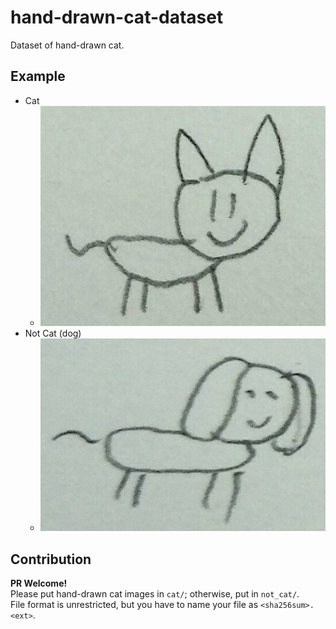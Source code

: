 # hand-drawn-cat-dataset
Dataset of hand-drawn cat.

## Example
- Cat
    - ![Cat](cat/fc8548b9491b1b0981c0d31f953c4b75435d7bf60533ef9f4cb5c982022b3fda.jpg)
- Not Cat (dog)
    - ![Dog](not_cat/c8bb210af1f489b2b893fd1159c088736706aeb218e8faebf7a407223a4ea8e5.jpg)

## Contribution
**PR Welcome!**  
Please put hand-drawn cat images in `cat/`; otherwise, put in `not_cat/`.  
File format is unrestricted, but you have to name your file as `<sha256sum>.<ext>`.